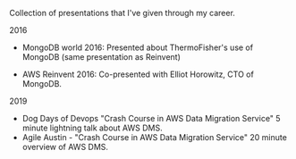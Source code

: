 Collection of presentations that I've given through my career.

2016
-  MongoDB world 2016: Presented about ThermoFisher's use of MongoDB (same presentation as Reinvent)

-  AWS Reinvent 2016: Co-presented with Elliot Horowitz, CTO of MongoDB.

2019
-  Dog Days of Devops "Crash Course in AWS Data Migration Service"
    5 minute lightning talk about AWS DMS.
-  Agile Austin - "Crash Course in AWS Data Migration Service"
    20 minute overview of AWS DMS. 
  
